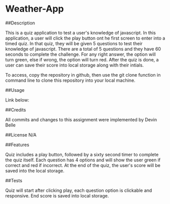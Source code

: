 # Weather-App

##Description

This is a quiz application to test a user's knowledge of javascript. In this application, a user will click the play button ont he first screen to enter into a timed quiz. In that quiz, they will be given 5 questions to test their knowledge of javascript. There are a total of 5 questions and they have 60 seconds to complete the challenge. For any right answer, the option will turn green, else if wrong, the option will turn red. After the quiz is done, a user can save their score into local storage along with their intials.

To access, copy the repository in github, then use the git clone function in command line to clone this repository into your local machine.

##Usage

Link below:



##Credits

All commits and changes to this assignment were implemented by Devin Belle

##License N/A

##Features

Quiz includes a play button, followed by a sixty second timer to complete the quiz itself. Each question has 4 options and will show the user green if correct and red if incorrect. At the end of the quiz, the user's score will be saved into the local storage.

##Tests

Quiz will start after clicking play, each question option is clickable and responsive. End score is saved into local storage.
